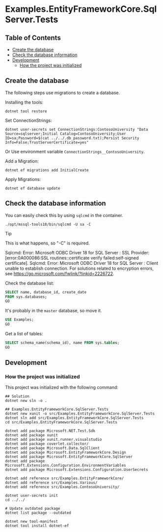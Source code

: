 # Examples.EntityFrameworkCore.SqlServer.Tests

## Table of Contents <!-- omit in toc -->

- [Create the database](#create-the-database)
- [Check the database information](#check-the-database-information)
- [Development](#development)
  - [How the project was initialized](#how-the-project-was-initialized)

## Create the database

The following steps use migrations to create a database.

Installing the tools:

```shell
dotnet tool restore
```

Set ConnectionStrings:

```shell
dotnet user-secrets set ConnectionStrings:ContosoUniversity "Data Source=sqlserver;Initial Catalog=ContosoUniversity;User ID=sa;Password=$(cat ../../.db_password.txt);Persist Security Info=False;TrustServerCertificate=yes"
```

Or Use environment variable `ConnectionStrings__ContosoUniversity`.

Add a Migration:

```shell
dotnet ef migrations add InitialCreate
```

Apply Migrations:

```shell
dotnet ef database update
```

## Check the database information

You can easily check this by using `sqlcmd` in the container.

```shell
./opt/mssql-tools18/bin/sqlcmd -U sa -C
```

> [!TIP]
> This is what happens, so "-C" is required.
>
> Sqlcmd: Error: Microsoft ODBC Driver 18 for SQL Server : SSL Provider: [error:0A000086:SSL routines::certificate verify failed:self-signed certificate].
Sqlcmd: Error: Microsoft ODBC Driver 18 for SQL Server : Client unable to establish connection. For solutions related to encryption errors, see <https://go.microsoft.com/fwlink/?linkid=2226722>.

Check the database list:

```SQL
SELECT name, database_id, create_date
FROM sys.databases;
GO
```

It's probably in the `master` database, so move it.

```SQL
USE Examples;
GO
```

Get a list of tables:

```SQL
SELECT schema_name(schema_id), name FROM sys.tables;
GO
```

## Development

### How the project was initialized

This project was initialized with the following command:

```shell
## Solution
dotnet new sln -o .

## Examples.EntityFrameworkCore.SqlServer.Tests
dotnet new xunit -o src/Examples.EntityFrameworkCore.SqlServer.Tests
dotnet sln add src/Examples.EntityFrameworkCore.SqlServer.Tests
cd src/Examples.EntityFrameworkCore.SqlServer.Tests

dotnet add package Microsoft.NET.Test.Sdk
dotnet add package xunit
dotnet add package xunit.runner.visualstudio
dotnet add package coverlet.collector/
dotnet add package Microsoft.Data.SqlClient
dotnet add package Microsoft.EntityFrameworkCore.Design
dotnet add package Microsoft.EntityFrameworkCore.SqlServer
dotnet add package Microsoft.Extensions.Configuration.EnvironmentVariables
dotnet add package Microsoft.Extensions.Configuration.UserSecrets

dotnet add reference src/Examples.EntityFrameworkCore/
dotnet add reference src/Examples.Various/
dotnet add reference src/Examples.ContosoUniversity/

dotnet user-secrets init
cd ../../

# Update outdated package
dotnet list package --outdated

dotnet new tool-manifest
dotnet tool install dotnet-ef
```

